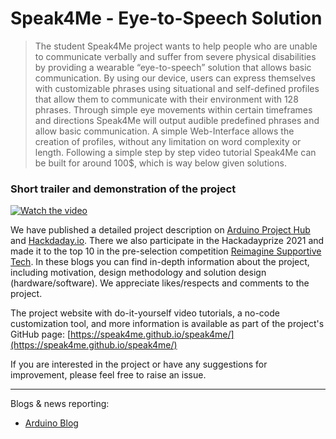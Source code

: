 # Speak4Me - Eye-to-Speech Solution

> The student Speak4Me project wants to help people who are unable to communicate verbally and suffer from severe physical disabilities by providing a wearable “eye-to-speech” solution that allows basic communication. By using our device, users can express themselves with customizable phrases using situational and self-defined profiles that allow them to communicate with their environment with 128 phrases. Through simple eye movements within certain timeframes and directions Speak4Me will output audible predefined phrases and allow basic communication. A simple Web-Interface allows the creation of profiles, without any limitation on word complexity or length. Following a simple step by step video tutorial Speak4Me can be built for around 100$, which is way below given solutions.

### Short trailer and demonstration of the project
[![Watch the video](https://user-images.githubusercontent.com/32959219/133938278-c2d2e8a5-7269-4797-ab2b-7f10c6dd5911.png)](https://vimeo.com/515013542)

We have published a detailed project description on [Arduino Project Hub](https://create.arduino.cc/projecthub/395569/eye-to-speech-module-7203f9?ref=user&ref_id=1136850&offset=0) and [Hackdaday.io](https://hackaday.io/project/180893-eye-to-speech-module). There we also participate in the Hackadayprize 2021 and made it to the top 10 in the pre-selection competition [Reimagine Supportive Tech](https://hackaday.com/2021/08/31/ten-winners-of-the-hackaday-prize-supportive-tech-challenge/). In these blogs you can find in-depth information about the project, including motivation, design methodology and solution design (hardware/software). We appreciate likes/respects and comments to the project. 

The project website with do-it-yourself video tutorials, a no-code customization tool, and more information is available as part of the project's GitHub page: [https://speak4me.github.io/speak4me/](https://speak4me.github.io/speak4me/)

If you are interested in the project or have any suggestions for improvement, please feel free to raise an issue.

---
Blogs & news reporting:

- [Arduino Blog](https://blog.arduino.cc/2021/09/01/speak4me-is-an-eye-to-speech-module-designed-to-assist-those-unable-to-communicate-verbally/)
